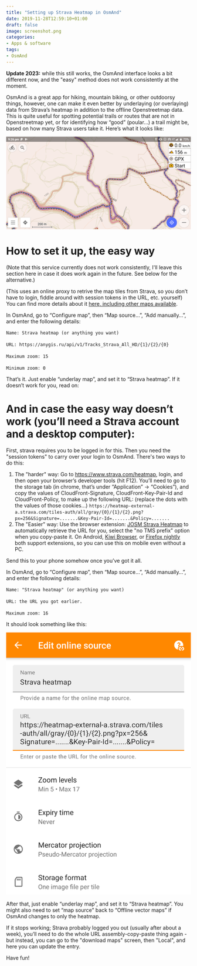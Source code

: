 ```yaml
---
title: "Setting up Strava Heatmap in OsmAnd"
date: 2019-11-28T12:59:10+01:00
draft: false
image: screenshot.png
categories:
- Apps & software
tags:
- OsmAnd
---
```

**Update 2023:** while this still works, the OsmAnd interface looks a bit different now, and the "easy" method does not work consistently at the moment.

OsmAnd is a great app for hiking, mountain biking, or other outdoorsy things, however, one can make it even better by underlaying (or overlaying) data from Strava’s heatmap in addition to the offline Openstreetmap data. This is quite useful for spotting potential trails or routes that are not in Openstreetmap yet, or for identifying how “good” (poular…) a trail might be, based on how many Strava users take it. Here’s what it looks like:

![Strava heatmap as an underaly in Osmand](screenshot.png)

# How to set it up, the easy way

(Note that this service currently does not work consistently, I'll leave this section here in case it does work again in the future. See below for the alternative.)

(This uses an online proxy to retrive the map tiles from Strava, so you don’t have to login, fiddle around with session tokens in the URL, etc. yourself) You can find more details about it [here, including other maps available](https://anygis.ru/Web/Html/Osmand_en).

In OsmAnd, go to “Configure map”, then “Map source…”, “Add manually…”, and enter the following details:

    Name: Strava heatmap (or anything you want)

    URL: https://anygis.ru/api/v1/Tracks_Strava_All_HD/{1}/{2}/{0}

    Maximum zoom: 15

    Minimum zoom: 0

That’s it. Just enable “underlay map”, and set it to “Strava heatmap”. If it doesn’t work for you, read on:

# And in case the easy way doesn’t work (you’ll need a Strava account and a desktop computer):

First, strava requires you to be logged in for this. Then you need the "session tokens" to carry over your login to OsmAnd. There's two ways to do this:

1. The "harder" way: Go to https://www.strava.com/heatmap, login, and then open your browser’s developer tools (hit F12). You’ll need to go to the storage tab (in chrome, that’s under “Application” -> “Cookies”), and copy the values of CloudFront-Signature, CloudFront-Key-Pair-Id and CloudFront-Policy, to make up the following URL: (replace the dots with the values of those cookies…) `https://heatmap-external-a.strava.com/tiles-auth/all/gray/{0}/{1}/{2}.png?px=256&Signature=.......&Key-Pair-Id=.......&Policy=.......`
2. The "Easier" way: Use the browser extension: [JOSM Strava Heatmap](https://chrome.google.com/webstore/detail/josm-strava-heatmap/hicmfobjcbinceoeegookkgllpdgkcdc) to automatically retrieve the URL for you, select the "no TMS prefix" option when you copy-paste it. On Android, [Kiwi Browser](https://play.google.com/store/apps/details?id=com.kiwibrowser.browser), or [Firefox nightly](https://play.google.com/store/apps/details?id=org.mozilla.fenix) both support extensions, so you can use this on mobile even without a PC.

Send this to your phone somehow once you’ve got it all.

In OsmAnd, go to “Configure map”, then “Map source…”, “Add manually…”, and enter the following details:

    Name: "Strava heatmap" (or anything you want)

    URL: the URL you got earlier.

    Maximum zoom: 16

It should look something like this:

![Strava heatmap as an underaly in Osmand](Screenshot_OsmAnd_edit.png)

After that, just enable “underlay map”, and set it to “Strava heatmap”. You might also need to set “map source” back to “Offline vector maps” if OsmAnd changes to only the heatmap.

If it stops working; Strava probably logged you out (usually after about a week), you’ll need to do the whole URL assembly-copy-paste thing again - but instead, you can go to the "download maps" screen, then "Local", and here you can update the entry.

Have fun!

